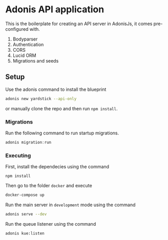 # Adonis API application

This is the boilerplate for creating an API server in AdonisJs, it comes pre-configured with.

1. Bodyparser
2. Authentication
3. CORS
4. Lucid ORM
5. Migrations and seeds

## Setup

Use the adonis command to install the blueprint

```bash
adonis new yardstick --api-only
```

or manually clone the repo and then run `npm install`.


### Migrations

Run the following command to run startup migrations.

```js
adonis migration:run
```

### Executing

First, install the dependecies using the command

```
npm install
```

Then go to the folder `docker` and execute

```bash
docker-compose up 
```

Run the main server in `development` mode using the command

```bash
adonis serve --dev
```

Run the queue listener using the command
```
adonis kue:listen
```
